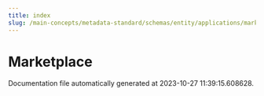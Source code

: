```yaml
---
title: index
slug: /main-concepts/metadata-standard/schemas/entity/applications/marketplace
---
```


# Marketplace

Documentation file automatically generated at 2023-10-27 11:39:15.608628.
